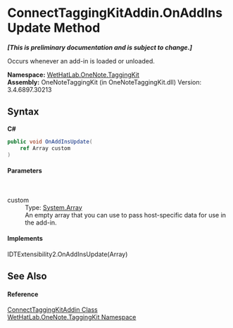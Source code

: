# ConnectTaggingKitAddin.OnAddInsUpdate Method 
 _**\[This is preliminary documentation and is subject to change.\]**_

Occurs whenever an add-in is loaded or unloaded.

**Namespace:**&nbsp;<a href="4e00c8ac-fc03-0e6d-d2fd-b2c7565a9aa0">WetHatLab.OneNote.TaggingKit</a><br />**Assembly:**&nbsp;OneNoteTaggingKit (in OneNoteTaggingKit.dll) Version: 3.4.6897.30213

## Syntax

**C#**<br />
``` C#
public void OnAddInsUpdate(
	ref Array custom
)
```


#### Parameters
&nbsp;<dl><dt>custom</dt><dd>Type: <a href="http://msdn2.microsoft.com/en-us/library/czz5hkty" target="_blank">System.Array</a><br />An empty array that you can use to pass host-specific data for use in the add-in.</dd></dl>

#### Implements
IDTExtensibility2.OnAddInsUpdate(Array)<br />

## See Also


#### Reference
<a href="c2bfb19f-308d-c12b-8fc8-09d0f526a39e">ConnectTaggingKitAddin Class</a><br /><a href="4e00c8ac-fc03-0e6d-d2fd-b2c7565a9aa0">WetHatLab.OneNote.TaggingKit Namespace</a><br />